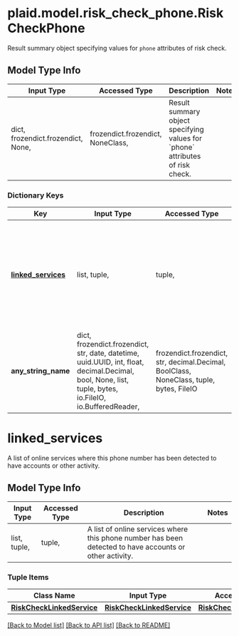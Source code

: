 # plaid.model.risk_check_phone.RiskCheckPhone

Result summary object specifying values for `phone` attributes of risk check.

## Model Type Info
Input Type | Accessed Type | Description | Notes
------------ | ------------- | ------------- | -------------
dict, frozendict.frozendict, None,  | frozendict.frozendict, NoneClass,  | Result summary object specifying values for &#x60;phone&#x60; attributes of risk check. | 

### Dictionary Keys
Key | Input Type | Accessed Type | Description | Notes
------------ | ------------- | ------------- | ------------- | -------------
**[linked_services](#linked_services)** | list, tuple,  | tuple,  | A list of online services where this phone number has been detected to have accounts or other activity. | 
**any_string_name** | dict, frozendict.frozendict, str, date, datetime, uuid.UUID, int, float, decimal.Decimal, bool, None, list, tuple, bytes, io.FileIO, io.BufferedReader,  | frozendict.frozendict, str, decimal.Decimal, BoolClass, NoneClass, tuple, bytes, FileIO | any string name can be used but the value must be the correct type | [optional]

# linked_services

A list of online services where this phone number has been detected to have accounts or other activity.

## Model Type Info
Input Type | Accessed Type | Description | Notes
------------ | ------------- | ------------- | -------------
list, tuple,  | tuple,  | A list of online services where this phone number has been detected to have accounts or other activity. | 

### Tuple Items
Class Name | Input Type | Accessed Type | Description | Notes
------------- | ------------- | ------------- | ------------- | -------------
[**RiskCheckLinkedService**](RiskCheckLinkedService.md) | [**RiskCheckLinkedService**](RiskCheckLinkedService.md) | [**RiskCheckLinkedService**](RiskCheckLinkedService.md) |  | 

[[Back to Model list]](../../README.md#documentation-for-models) [[Back to API list]](../../README.md#documentation-for-api-endpoints) [[Back to README]](../../README.md)

